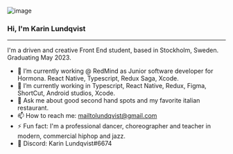 ![image](https://user-images.githubusercontent.com/91525357/156415318-4977b691-2fd2-4779-85af-7b1e7dd0825e.png)

### Hi, I'm Karin Lundqvist
---
I'm a driven and creative Front End student, based in Stockholm, Sweden. Graduating May 2023.




- 🔭 I’m currently working @ RedMind as Junior software developer for Hormona. React Native, Typescript, Redux Saga, Xcode.
- 🌱 I’m currently working in Typescript, React Native, Redux, Figma, ShortCut, Android studios, Xcode.
- 💬 Ask me about good second hand spots and my favorite italian restaurant.
- 📫 How to reach me: mailtolundqvist@gmail.com
- ⚡ Fun fact: I'm a professional dancer, choreographer and teacher in modern, commercial hiphop and jazz.
- 👾 Discord: Karin Lundqvist#6674
